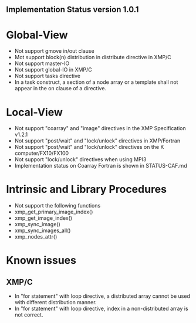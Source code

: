 Implementation Status version 1.0.1
---------------------------------------
# Global-View
* Not support gmove in/out clause
* Mot support block(n) distribution in distribute directive in XMP/C
* Not support master-IO
* Not support global-IO in XMP/C
* Not support tasks directive
* In a task construct, a section of a node array or a template shall not appear in the on clause of a directive.

# Local-View
* Not support "coarray" and "image" directives in the XMP Specification v1.2.1
* Not support "post/wait" and "lock/unlock" directives in XMP/Fortran
* Not support "post/wait" and "lock/unlock" directives on the K computer/FX10/FX100
* Not support "lock/unlock" directives when using MPI3
* Implementation status on Coarray Fortran is shown in STATUS-CAF.md

# Intrinsic and Library Procedures
* Not support the following functions
* xmp_get_primary_image_index()
* xmp_get_image_index()
* xmp_sync_image()
* xmp_sync_images_all()
* xmp_nodes_attr()

# Known issues
## XMP/C
* In "for statement" with loop directive, a distributed array cannot be used with different distribution manner.
* In "for statement" with loop directive, index in a non-distributed array is not correct.
